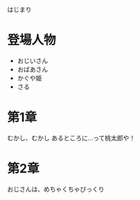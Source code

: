 はじまり

# 登場人物

* おじいさん
* おばあさん
* かぐや姫
* さる

# 第1章

むかし、むかし
あるところに...って桃太郎や！


# 第2章

おじさんは、めちゃくちゃびっくり
